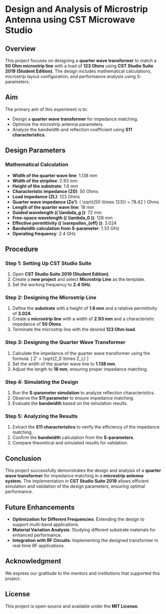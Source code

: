 # **Design and Analysis of Microstrip Antenna using CST Microwave Studio**

## **Overview**
This project focuses on designing a **quarter wave transformer** to match a **50 Ohm microstrip line** with a load of **123 Ohms** using **CST Studio Suite 2019 (Student Edition)**. The design includes mathematical calculations, microstrip layout configuration, and performance analysis using S-parameters.

## **Aim**
The primary aim of this experiment is to:
- Design a **quarter wave transformer** for impedance matching.
- Optimize the microstrip antenna parameters.
- Analyze the bandwidth and reflection coefficient using **S11 characteristics**.

## **Design Parameters**
### **Mathematical Calculation**
- **Width of the quarter wave line**: 1.138 mm
- **Width of the stripline**: 2.93 mm
- **Height of the substrate**: 1.6 mm
- **Characteristic impedance (Z0)**: 50 Ohms
- **Load impedance (ZL)**: 123 Ohms
- **Quarter wave impedance (Zo’)**: \( \sqrt{(50 \times 123)} = 78.42 \) Ohms
- **Length of the quarter wave line**: 18 mm
- **Guided wavelength (\( \lambda_g \))**: 72 mm
- **Free-space wavelength (\( \lambda_0 \))**: 128 mm
- **Effective permittivity (\( \varepsilon_{eff} \))**: 3.024
- **Bandwidth calculation from S-parameter**: 1.33 GHz
- **Operating frequency**: 2.4 GHz

## **Procedure**
### **Step 1: Setting Up CST Studio Suite**
1. Open **CST Studio Suite 2019 (Student Edition)**.
2. Create a **new project** and select **Microstrip Line** as the template.
3. Set the working frequency to **2.4 GHz**.

### **Step 2: Designing the Microstrip Line**
1. Define the **substrate** with a height of **1.6 mm** and a relative permittivity of **3.024**.
2. Create a **microstrip line** with a width of **2.93 mm** and a characteristic impedance of **50 Ohms**.
3. Terminate the microstrip line with the desired **123 Ohm load**.

### **Step 3: Designing the Quarter Wave Transformer**
1. Calculate the impedance of the quarter wave transformer using the formula:
   \[ Z' = \sqrt{Z_0 \times Z_L} \]
2. Set the width of the quarter wave line to **1.138 mm**.
3. Adjust the length to **18 mm**, ensuring proper impedance matching.

### **Step 4: Simulating the Design**
1. Run the **S-parameter simulation** to analyze reflection characteristics.
2. Observe the **S11 parameter** to ensure impedance matching.
3. Evaluate the **bandwidth** based on the simulation results.

### **Step 5: Analyzing the Results**
1. Extract the **S11 characteristics** to verify the efficiency of the impedance matching.
2. Confirm the **bandwidth** calculation from the **S-parameters**.
3. Compare theoretical and simulated results for validation.

## **Conclusion**
This project successfully demonstrates the design and analysis of a **quarter wave transformer** for impedance matching in a **microstrip antenna system**. The implementation in **CST Studio Suite 2019** allows efficient simulation and validation of the design parameters, ensuring optimal performance.

## **Future Enhancements**
- **Optimization for Different Frequencies**: Extending the design to support multi-band applications.
- **Material Variation Analysis**: Studying different substrate materials for enhanced performance.
- **Integration with RF Circuits**: Implementing the designed transformer in real-time RF applications.

## **Acknowledgment**
We express our gratitude to the mentors and institutions that supported this project.

## **License**
This project is open-source and available under the **MIT License**.


